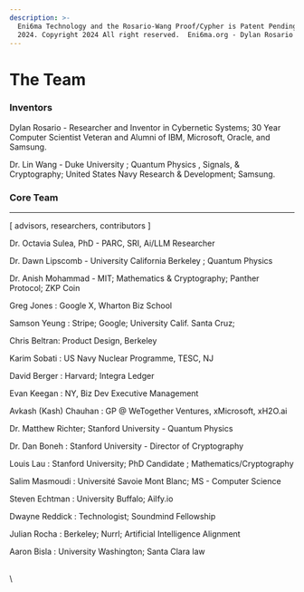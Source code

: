 ```yaml
---
description: >-
  Eni6ma Technology and the Rosario-Wang Proof/Cypher is Patent Pending. USPTO
  2024. Copyright 2024 All right reserved.  Eni6ma.org - Dylan Rosario
---
```


# The Team

### Inventors

Dylan Rosario - Researcher and Inventor in Cybernetic Systems; 30 Year Computer Scientist Veteran and Alumni of IBM, Microsoft, Oracle, and Samsung. &#x20;

Dr. Lin Wang - Duke University ; Quantum Physics , Signals, & Cryptography; United States Navy Research & Development; Samsung.

### **Core Team**

***

\[ advisors, researchers, contributors ]

Dr. Octavia Sulea, PhD -  PARC, SRI, Ai/LLM Researcher&#x20;

Dr. Dawn Lipscomb - University California Berkeley ; Quantum Physics

Dr. Anish Mohammad - MIT; Mathematics & Cryptography; Panther Protocol; ZKP Coin

Greg Jones : Google X, Wharton Biz School

Samson Yeung : Stripe; Google; University Calif. Santa Cruz;&#x20;

Chris Beltran: Product Design, Berkeley&#x20;

Karim Sobati : US Navy Nuclear Programme, TESC, NJ

David Berger : Harvard; Integra Ledger

Evan Keegan : NY, Biz Dev Executive Management

Avkash (Kash) Chauhan :  GP @ WeTogether Ventures, xMicrosoft, xH2O.ai

Dr. Matthew Richter; Stanford University - Quantum Physics

Dr. Dan Boneh : Stanford University - Director of Cryptography&#x20;

Louis Lau : Stanford University;  PhD Candidate ; Mathematics/Cryptography

Salim Masmoudi : Université Savoie Mont Blanc; MS - Computer Science

Steven Echtman : University Buffalo; AiIfy.io

Dwayne Reddick : Technologist; Soundmind Fellowship&#x20;

Julian Rocha : Berkeley; Nurrl; Artificial Intelligence Alignment

Aaron Bisla : University Washington; Santa Clara law&#x20;

\
\


